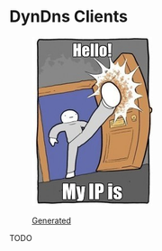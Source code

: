 # DynDns Clients



<figure><img src="../../../.gitbook/assets/260893afe979ff72a9f7059f4f0664bb.jpg" alt=""><figcaption><p><a href="https://www.meme-arsenal.com/en/create/meme/11162684">Generated</a></p></figcaption></figure>

TODO

